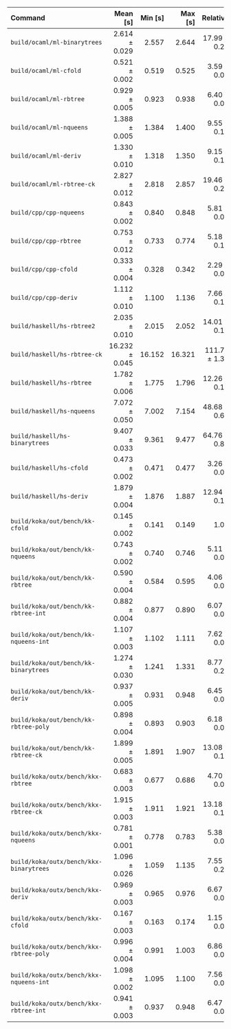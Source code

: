 | Command | Mean [s] | Min [s] | Max [s] | Relative |
|:---|---:|---:|---:|---:|
| `build/ocaml/ml-binarytrees` | 2.614 ± 0.029 | 2.557 | 2.644 | 17.99 ± 0.29 |
| `build/ocaml/ml-cfold` | 0.521 ± 0.002 | 0.519 | 0.525 | 3.59 ± 0.04 |
| `build/ocaml/ml-rbtree` | 0.929 ± 0.005 | 0.923 | 0.938 | 6.40 ± 0.08 |
| `build/ocaml/ml-nqueens` | 1.388 ± 0.005 | 1.384 | 1.400 | 9.55 ± 0.12 |
| `build/ocaml/ml-deriv` | 1.330 ± 0.010 | 1.318 | 1.350 | 9.15 ± 0.13 |
| `build/ocaml/ml-rbtree-ck` | 2.827 ± 0.012 | 2.818 | 2.857 | 19.46 ± 0.25 |
| `build/cpp/cpp-nqueens` | 0.843 ± 0.002 | 0.840 | 0.848 | 5.81 ± 0.07 |
| `build/cpp/cpp-rbtree` | 0.753 ± 0.012 | 0.733 | 0.774 | 5.18 ± 0.10 |
| `build/cpp/cpp-cfold` | 0.333 ± 0.004 | 0.328 | 0.342 | 2.29 ± 0.04 |
| `build/cpp/cpp-deriv` | 1.112 ± 0.010 | 1.100 | 1.136 | 7.66 ± 0.11 |
| `build/haskell/hs-rbtree2` | 2.035 ± 0.010 | 2.015 | 2.052 | 14.01 ± 0.18 |
| `build/haskell/hs-rbtree-ck` | 16.232 ± 0.045 | 16.152 | 16.321 | 111.74 ± 1.36 |
| `build/haskell/hs-rbtree` | 1.782 ± 0.006 | 1.775 | 1.796 | 12.26 ± 0.15 |
| `build/haskell/hs-nqueens` | 7.072 ± 0.050 | 7.002 | 7.154 | 48.68 ± 0.67 |
| `build/haskell/hs-binarytrees` | 9.407 ± 0.033 | 9.361 | 9.477 | 64.76 ± 0.80 |
| `build/haskell/hs-cfold` | 0.473 ± 0.002 | 0.471 | 0.477 | 3.26 ± 0.04 |
| `build/haskell/hs-deriv` | 1.879 ± 0.004 | 1.876 | 1.887 | 12.94 ± 0.16 |
| `build/koka/out/bench/kk-cfold` | 0.145 ± 0.002 | 0.141 | 0.149 | 1.00 |
| `build/koka/out/bench/kk-nqueens` | 0.743 ± 0.002 | 0.740 | 0.746 | 5.11 ± 0.06 |
| `build/koka/out/bench/kk-rbtree` | 0.590 ± 0.004 | 0.584 | 0.595 | 4.06 ± 0.06 |
| `build/koka/out/bench/kk-rbtree-int` | 0.882 ± 0.004 | 0.877 | 0.890 | 6.07 ± 0.08 |
| `build/koka/out/bench/kk-nqueens-int` | 1.107 ± 0.003 | 1.102 | 1.111 | 7.62 ± 0.09 |
| `build/koka/out/bench/kk-binarytrees` | 1.274 ± 0.030 | 1.241 | 1.331 | 8.77 ± 0.23 |
| `build/koka/out/bench/kk-deriv` | 0.937 ± 0.005 | 0.931 | 0.948 | 6.45 ± 0.09 |
| `build/koka/out/bench/kk-rbtree-poly` | 0.898 ± 0.004 | 0.893 | 0.903 | 6.18 ± 0.08 |
| `build/koka/out/bench/kk-rbtree-ck` | 1.899 ± 0.005 | 1.891 | 1.907 | 13.08 ± 0.16 |
| `build/koka/outx/bench/kkx-rbtree` | 0.683 ± 0.003 | 0.677 | 0.686 | 4.70 ± 0.06 |
| `build/koka/outx/bench/kkx-rbtree-ck` | 1.915 ± 0.003 | 1.911 | 1.921 | 13.18 ± 0.16 |
| `build/koka/outx/bench/kkx-nqueens` | 0.781 ± 0.001 | 0.778 | 0.783 | 5.38 ± 0.06 |
| `build/koka/outx/bench/kkx-binarytrees` | 1.096 ± 0.026 | 1.059 | 1.135 | 7.55 ± 0.20 |
| `build/koka/outx/bench/kkx-deriv` | 0.969 ± 0.003 | 0.965 | 0.976 | 6.67 ± 0.08 |
| `build/koka/outx/bench/kkx-cfold` | 0.167 ± 0.003 | 0.163 | 0.174 | 1.15 ± 0.03 |
| `build/koka/outx/bench/kkx-rbtree-poly` | 0.996 ± 0.004 | 0.991 | 1.003 | 6.86 ± 0.09 |
| `build/koka/outx/bench/kkx-nqueens-int` | 1.098 ± 0.002 | 1.095 | 1.100 | 7.56 ± 0.09 |
| `build/koka/outx/bench/kkx-rbtree-int` | 0.941 ± 0.003 | 0.937 | 0.948 | 6.47 ± 0.08 |
